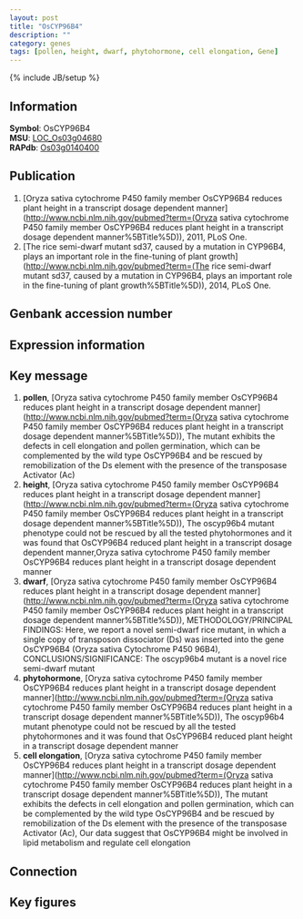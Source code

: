 ```yaml
---
layout: post
title: "OsCYP96B4"
description: ""
category: genes
tags: [pollen, height, dwarf, phytohormone, cell elongation, Gene]
---
```

{% include JB/setup %}

## Information
__Symbol__: OsCYP96B4  
__MSU__: [LOC_Os03g04680](http://rice.plantbiology.msu.edu/cgi-bin/ORF_infopage.cgi?orf=LOC_Os03g04680)  
__RAPdb__: [Os03g0140400](http://rapdb.dna.affrc.go.jp/viewer/gbrowse_details/irgsp1?name=Os03g0140400)  

## Publication
1. [Oryza sativa cytochrome P450 family member OsCYP96B4 reduces plant height in a transcript dosage dependent manner](http://www.ncbi.nlm.nih.gov/pubmed?term=(Oryza sativa cytochrome P450 family member OsCYP96B4 reduces plant height in a transcript dosage dependent manner%5BTitle%5D)), 2011, PLoS One.
2. [The rice semi-dwarf mutant sd37, caused by a mutation in CYP96B4, plays an important role in the fine-tuning of plant growth](http://www.ncbi.nlm.nih.gov/pubmed?term=(The rice semi-dwarf mutant sd37, caused by a mutation in CYP96B4, plays an important role in the fine-tuning of plant growth%5BTitle%5D)), 2014, PLoS One.

## Genbank accession number

## Expression information

## Key message
1. __pollen__, [Oryza sativa cytochrome P450 family member OsCYP96B4 reduces plant height in a transcript dosage dependent manner](http://www.ncbi.nlm.nih.gov/pubmed?term=(Oryza sativa cytochrome P450 family member OsCYP96B4 reduces plant height in a transcript dosage dependent manner%5BTitle%5D)),  The mutant exhibits the defects in cell elongation and pollen germination, which can be complemented by the wild type OsCYP96B4 and be rescued by remobilization of the Ds element with the presence of the transposase Activator (Ac)
2. __height__, [Oryza sativa cytochrome P450 family member OsCYP96B4 reduces plant height in a transcript dosage dependent manner](http://www.ncbi.nlm.nih.gov/pubmed?term=(Oryza sativa cytochrome P450 family member OsCYP96B4 reduces plant height in a transcript dosage dependent manner%5BTitle%5D)),  The oscyp96b4 mutant phenotype could not be rescued by all the tested phytohormones and it was found that OsCYP96B4 reduced plant height in a transcript dosage dependent manner,Oryza sativa cytochrome P450 family member OsCYP96B4 reduces plant height in a transcript dosage dependent manner
3. __dwarf__, [Oryza sativa cytochrome P450 family member OsCYP96B4 reduces plant height in a transcript dosage dependent manner](http://www.ncbi.nlm.nih.gov/pubmed?term=(Oryza sativa cytochrome P450 family member OsCYP96B4 reduces plant height in a transcript dosage dependent manner%5BTitle%5D)),  METHODOLOGY/PRINCIPAL FINDINGS: Here, we report a novel semi-dwarf rice mutant, in which a single copy of transposon dissociator (Ds) was inserted into the gene OsCYP96B4 (Oryza sativa Cytochrome P450 96B4), CONCLUSIONS/SIGNIFICANCE: The oscyp96b4 mutant is a novel rice semi-dwarf mutant
4. __phytohormone__, [Oryza sativa cytochrome P450 family member OsCYP96B4 reduces plant height in a transcript dosage dependent manner](http://www.ncbi.nlm.nih.gov/pubmed?term=(Oryza sativa cytochrome P450 family member OsCYP96B4 reduces plant height in a transcript dosage dependent manner%5BTitle%5D)),  The oscyp96b4 mutant phenotype could not be rescued by all the tested phytohormones and it was found that OsCYP96B4 reduced plant height in a transcript dosage dependent manner
5. __cell elongation__, [Oryza sativa cytochrome P450 family member OsCYP96B4 reduces plant height in a transcript dosage dependent manner](http://www.ncbi.nlm.nih.gov/pubmed?term=(Oryza sativa cytochrome P450 family member OsCYP96B4 reduces plant height in a transcript dosage dependent manner%5BTitle%5D)),  The mutant exhibits the defects in cell elongation and pollen germination, which can be complemented by the wild type OsCYP96B4 and be rescued by remobilization of the Ds element with the presence of the transposase Activator (Ac), Our data suggest that OsCYP96B4 might be involved in lipid metabolism and regulate cell elongation

## Connection

## Key figures


